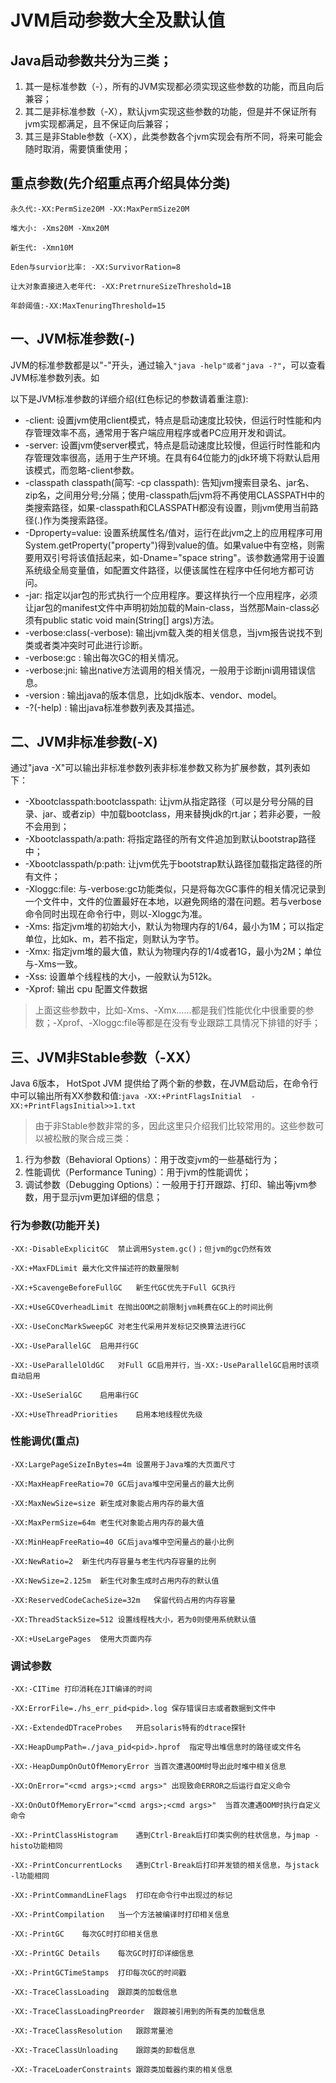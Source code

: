 # JVM启动参数大全及默认值

## Java启动参数共分为三类；

1. 其一是标准参数（-），所有的JVM实现都必须实现这些参数的功能，而且向后兼容；
2. 其二是非标准参数（-X），默认jvm实现这些参数的功能，但是并不保证所有jvm实现都满足，且不保证向后兼容；
3. 其三是非Stable参数（-XX），此类参数各个jvm实现会有所不同，将来可能会随时取消，需要慎重使用；

## 重点参数(先介绍重点再介绍具体分类)

```
永久代:-XX:PermSize20M -XX:MaxPermSize20M

堆大小: -Xms20M -Xmx20M

新生代: -Xmn10M

Eden与survior比率: -XX:SurvivorRation=8

让大对象直接进入老年代: -XX:PretrnureSizeThreshold=1B

年龄阈值:-XX:MaxTenuringThreshold=15
```

## 一、JVM标准参数(-)

JVM的标准参数都是以"-"开头，通过输入`"java -help"或者"java -?"`，可以查看JVM标准参数列表。如

以下是JVM标准参数的详细介绍(红色标记的参数请着重注意):

* -client: 设置jvm使用client模式，特点是启动速度比较快，但运行时性能和内存管理效率不高，通常用于客户端应用程序或者PC应用开发和调试。
* -server: 设置jvm使server模式，特点是启动速度比较慢，但运行时性能和内存管理效率很高，适用于生产环境。在具有64位能力的jdk环境下将默认启用该模式，而忽略-client参数。
* -classpath classpath(简写: -cp classpath): 告知jvm搜索目录名、jar名、zip名，之间用分号;分隔；使用-classpath后jvm将不再使用CLASSPATH中的类搜索路径，如果-classpath和CLASSPATH都没有设置，则jvm使用当前路径(.)作为类搜索路径。
* -Dproperty=value: 设置系统属性名/值对，运行在此jvm之上的应用程序可用System.getProperty("property")得到value的值。如果value中有空格，则需要用双引号将该值括起来，如-Dname="space string"。该参数通常用于设置系统级全局变量值，如配置文件路径，以便该属性在程序中任何地方都可访问。
* -jar: 指定以jar包的形式执行一个应用程序。要这样执行一个应用程序，必须让jar包的manifest文件中声明初始加载的Main-class，当然那Main-class必须有public static void main(String[] args)方法。
* -verbose:class(-verbose): 输出jvm载入类的相关信息，当jvm报告说找不到类或者类冲突时可此进行诊断。
* -verbose:gc : 输出每次GC的相关情况。
* -verbose:jni: 输出native方法调用的相关情况，一般用于诊断jni调用错误信息。
* -version : 输出java的版本信息，比如jdk版本、vendor、model。
* -?(-help) : 输出java标准参数列表及其描述。

## 二、JVM非标准参数(-X)

通过"java -X"可以输出非标准参数列表非标准参数又称为扩展参数，其列表如下：

* -Xbootclasspath:bootclasspath: 让jvm从指定路径（可以是分号分隔的目录、jar、或者zip）中加载bootclass，用来替换jdk的rt.jar；若非必要，一般不会用到；
* -Xbootclasspath/a:path: 将指定路径的所有文件追加到默认bootstrap路径中；
* -Xbootclasspath/p:path: 让jvm优先于bootstrap默认路径加载指定路径的所有文件；
* -Xloggc:file: 与-verbose:gc功能类似，只是将每次GC事件的相关情况记录到一个文件中，文件的位置最好在本地，以避免网络的潜在问题。若与verbose命令同时出现在命令行中，则以-Xloggc为准。
* -Xms<size>: 指定jvm堆的初始大小，默认为物理内存的1/64，最小为1M；可以指定单位，比如k、m，若不指定，则默认为字节。
* -Xmx<size>: 指定jvm堆的最大值，默认为物理内存的1/4或者1G，最小为2M；单位与-Xms一致。
* -Xss<size>: 设置单个线程栈的大小，一般默认为512k。 
* -Xprof: 输出 cpu 配置文件数据

>上面这些参数中，比如-Xms、-Xmx……都是我们性能优化中很重要的参数；-Xprof、-Xloggc:file等都是在没有专业跟踪工具情况下排错的好手；

## 三、JVM非Stable参数（-XX）

Java 6版本， HotSpot JVM 提供给了两个新的参数，在JVM启动后，在命令行中可以输出所有XX参数和值:`java -XX:+PrintFlagsInitial  -XX:+PrintFlagsInitial>>1.txt`

>由于非Stable参数非常的多，因此这里只介绍我们比较常用的。这些参数可以被松散的聚合成三类：

1. 行为参数（Behavioral Options）：用于改变jvm的一些基础行为；
2. 性能调优（Performance Tuning）：用于jvm的性能调优；
3. 调试参数（Debugging Options）：一般用于打开跟踪、打印、输出等jvm参数，用于显示jvm更加详细的信息；

### 行为参数(功能开关)

```
-XX:-DisableExplicitGC	禁止调用System.gc()；但jvm的gc仍然有效

-XX:+MaxFDLimit	最大化文件描述符的数量限制

-XX:+ScavengeBeforeFullGC	新生代GC优先于Full GC执行

-XX:+UseGCOverheadLimit	在抛出OOM之前限制jvm耗费在GC上的时间比例

-XX:-UseConcMarkSweepGC	对老生代采用并发标记交换算法进行GC

-XX:-UseParallelGC	启用并行GC

-XX:-UseParallelOldGC	对Full GC启用并行，当-XX:-UseParallelGC启用时该项自动启用

-XX:-UseSerialGC	启用串行GC

-XX:+UseThreadPriorities	启用本地线程优先级
```


### 性能调优(重点)

```
-XX:LargePageSizeInBytes=4m	设置用于Java堆的大页面尺寸

-XX:MaxHeapFreeRatio=70	GC后java堆中空闲量占的最大比例

-XX:MaxNewSize=size	新生成对象能占用内存的最大值

-XX:MaxPermSize=64m	老生代对象能占用内存的最大值

-XX:MinHeapFreeRatio=40	GC后java堆中空闲量占的最小比例

-XX:NewRatio=2	新生代内存容量与老生代内存容量的比例

-XX:NewSize=2.125m	新生代对象生成时占用内存的默认值

-XX:ReservedCodeCacheSize=32m	保留代码占用的内存容量

-XX:ThreadStackSize=512	设置线程栈大小，若为0则使用系统默认值

-XX:+UseLargePages	使用大页面内存
```

### 调试参数

```
-XX:-CITime	打印消耗在JIT编译的时间

-XX:ErrorFile=./hs_err_pid<pid>.log	保存错误日志或者数据到文件中

-XX:-ExtendedDTraceProbes	开启solaris特有的dtrace探针

-XX:HeapDumpPath=./java_pid<pid>.hprof	指定导出堆信息时的路径或文件名

-XX:-HeapDumpOnOutOfMemoryError	当首次遭遇OOM时导出此时堆中相关信息

-XX:OnError="<cmd args>;<cmd args>"	出现致命ERROR之后运行自定义命令

-XX:OnOutOfMemoryError="<cmd args>;<cmd args>"	当首次遭遇OOM时执行自定义命令

-XX:-PrintClassHistogram	遇到Ctrl-Break后打印类实例的柱状信息，与jmap -histo功能相同

-XX:-PrintConcurrentLocks	遇到Ctrl-Break后打印并发锁的相关信息，与jstack -l功能相同

-XX:-PrintCommandLineFlags	打印在命令行中出现过的标记

-XX:-PrintCompilation	当一个方法被编译时打印相关信息

-XX:-PrintGC	每次GC时打印相关信息

-XX:-PrintGC Details	每次GC时打印详细信息

-XX:-PrintGCTimeStamps	打印每次GC的时间戳

-XX:-TraceClassLoading	跟踪类的加载信息

-XX:-TraceClassLoadingPreorder	跟踪被引用到的所有类的加载信息

-XX:-TraceClassResolution	跟踪常量池

-XX:-TraceClassUnloading	跟踪类的卸载信息

-XX:-TraceLoaderConstraints	跟踪类加载器约束的相关信息
```
